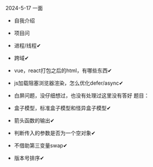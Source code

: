 
2024-5-17 一面

- 自我介绍
- 项目问
- 进程/线程✔
- 跨域✔
- vue，react打包之后的html，有哪些东西✔
- js加载阻塞浏览器渲染，怎么优化defer/async✔
- 白屏问题，没仔细想过，也没有处理过这里没有答好
题目：

- 盒子模型，标准盒子模型和怪异盒子模型✔
- 箭头函数的输出✔
- 判断传入的参数是否为一个空对象✔
- 不借助第三变量swap✔
- 版本号排序✔

